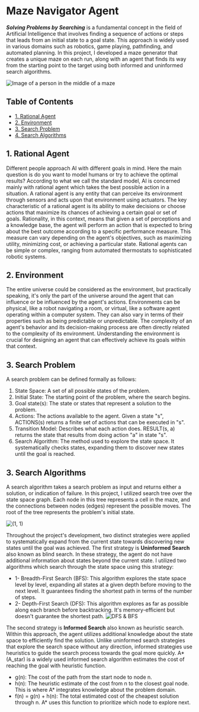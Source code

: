 # Maze Navigator Agent
***Solving Problems by Searching*** is a fundamental concept in the field of Artificial Intelligence that  involves finding a sequence of actions or steps that leads from an initial state to a goal state. This approach is widely used in various domains such as robotics, game playing, pathfinding, and automated planning. In this project, I developed a maze generator that creates a unique maze on each run, along with an agent that finds its way from the starting point to the target using both informed and uninformed search algorithms.


![Image of a person in the middle of a maze](https://github.com/PeymanKh/Maze-solver-Agent/assets/118134658/0b002b9d-99ea-462e-990e-399989c062b8)

## Table of Contents
- [1. Rational Agent](#agent)
- [2. Environment](#environment)
- [3. Search Problem](#search)
- [4. Search Algorithms](#algorithms)




<a name="agent"></a>
## 1. Rational Agent 
Different people approach AI with different goals in mind. Here the main question is do you want to model humans or try to achieve the optimal results? 
According to what we call the standard model, AI is concerned mainly with rational agent which takes the best possible action in a situation. A rational agent is any entity that can perceive its environment through sensors and acts upon that environment using actuators. The key characteristic of a rational agent is its ability to make decisions or choose actions that maximize its chances of achieving a certain goal or set of goals. Rationality, in this context, means that given a set of perceptions and a knowledge base, the agent will perform an action that is expected to bring about the best outcome according to a specific performance measure. This measure can vary depending on the agent's objectives, such as maximizing utility, minimizing cost, or achieving a particular state.
Rational agents can be simple or complex, ranging from automated thermostats to sophisticated robotic systems.

<a name="environment"></a>
## 2. Environment
The entire universe could be considered as the environment, but practically speaking, it's only the part of the universe around the agent that can influence or be influenced by the agent's actions. Environments can be physical, like a robot navigating a room, or virtual, like a software agent operating within a computer system. They can also vary in terms of their properties such as being predictable or unpredictable. The complexity of an agent's behavior and its decision-making process are often directly related to the complexity of its environment. Understanding the environment is crucial for designing an agent that can effectively achieve its goals within that context.


<a name="search"></a>
## 3. Search Problem
A search problem can be defined formally as follows:
1. State Space: A set of all possible states of the problem.
2. Initial State: The starting point of the problem, where the search begins.
3. Goal state(s): The state or states that represent a solution to the problem.
4. Actions: The actions available to the agent. Given a state "s", ACTIONS(s) returns a finite set of actions that can be executed in "s".
5. Transition Model: Describes what each action does. RESULT(s, a) returns the state that results from doing action "a" in state "s".
6. Search Algorithm: The method used to explore the state space. It systematically checks states, expanding them to discover new states until the goal is reached.


<a name="algorithms"></a>
## 3. Search Algorithms
A search algorithm takes a search problem as input and returns either a solution, or indication of failure. In this project, I utilized search tree over the state space graph. Each node in this tree represents a cell in the maze, and the connections between nodes (edges) represent the possible moves. The root of the tree represents the problem's initial state.

![(1, 1)](https://github.com/PeymanKh/Maze_Navigator_Agent/assets/118134658/98fbb387-0ca7-466d-96ca-6ff5ccabbf20)

Throughout the project's development, two distinct strategies were applied to systematically expand from the current state towards discovering new states until the goal was achieved. 
The first strategy is **Uninformed Search** also known as blind search. In these strategy, the agent do not have additional information about states beyond the current state. I utilized two algorithms which search through the state space using this strategy:
* 1- Breadth-First Search (BFS): This algorithm explores the state space level by level, expanding all states at a given depth before moving to the next level. It guarantees finding the shortest path in terms of the number of steps.
* 2- Depth-First Search (DFS): This algorithm explores as far as possible along each branch before backtracking. It's memory-efficient but doesn't guarantee the shortest path.
![DFS & BFS](https://github.com/PeymanKh/Maze_Navigator_Agent/assets/118134658/3dee7b5e-9ade-49e7-8643-e24a9a7a480a)

The second strategy is **Informed Search** also known as heuristic search. Within this approach, the agent utilizes additional knowledge about the state space to efficiently find the solution. Unlike uninformed search strategies that explore the search space without any direction, informed strategies use heuristics to guide the search process towards the goal more quickly. A* (A_star) is a  widely used informed search algorithm estimates the cost of reaching the goal with heuristic function.
- g(n):  The cost of the path from the start node to node n.
- h(n): The heuristic estimate of the cost from n to the closest goal node. This is where A* integrates knowledge about the problem domain.
- f(n) = g(n) + h(n): The total estimated cost of the cheapest solution through n. A* uses this function to prioritize which node to explore next.



